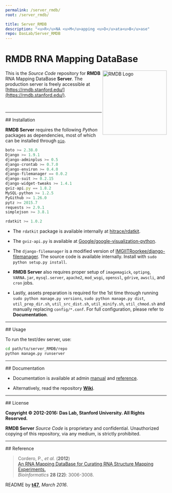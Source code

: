 ```yaml
---
permalink: /server_rmdb/
root: /server_rmdb/

title: Server_RMDB
description: "<u>R</u>NA <u>M</u>apping <u>D</u>ata<u>B</u>ase"
repo: DasLab/Server_RMDB
---
```


# RMDB RNA Mapping DataBase

<img src="https://rmdb.stanford.edu/site_media/images/logo_rmdb.png" alt="RMDB Logo" width="200" align="right">

This is the _Source Code_ repository for **RMDB** RNA Mapping DataBase **Server**. The production server is freely accessible at [https://rmdb.stanford.edu/](https://rmdb.stanford.edu/).

<br/>
<hr/>
## Installation

**RMDB Server** requires the following *Python* packages as dependencies, most of which can be installed through [`pip`](https://pip.pypa.io/).

```js
boto >= 2.38.0
Django >= 1.9.1
django-adminplus >= 0.5
django-crontab >= 0.7.0
django-environ >= 0.4.0
django-filemanager == 0.0.2
django-suit >= 0.2.15
django-widget-tweaks >= 1.4.1
gviz-api.py == 1.8.2
MySQL-python >= 1.2.5
PyGithub >= 1.26.0
pytz >= 2015.7
requests >= 2.9.1
simplejson >= 3.8.1

rdatkit >= 1.0.2
```

* The `rdatkit` package is available internally at [hitrace/rdatkit](https://github.com/hitrace/rdatkit/).

* The `gviz-api.py` is available at [Google/google-visualization-python](https://github.com/google/google-visualization-python/).

* The `django-filemanager` is a modified version of [IMGIITRoorkee/django-filemanager](https://github.com/IMGIITRoorkee/django-filemanager/). The source code is available internally. Install with `sudo python setup.py install`.

* **RMDB Server** also requires proper setup of `imagemagick`, `optipng`, `VARNA.jar`, `mysql.server`, `apache2`, `mod_wsgi`, `openssl`, `gdrive`, `awscli`, and `cron` jobs.

* Lastly, assets preparation is required for the 1st time through running `sudo python manage.py versions`, `sudo python manage.py dist`, `util_prep_dir.sh`, `util_src_dist.sh`, `util_minify.sh`, `util_chmod.sh` and manually replacing `config/*.conf`. For full configuration, please refer to **Documentation**.

<hr/>
## Usage

To run the test/dev server, use:

```bash
cd path/to/server_RMDB/repo
python manage.py runserver
```

<hr/>
## Documentation

- Documentation is available at admin [manual](https://rmdb.stanford.edu/admin/man/) and [reference](https://rmdb.stanford.edu/admin/ref/).

- Alternatively, read the repository [**Wiki**](https://github.com/DasLab/Server_RMDB/wiki/).

<hr/>
## License

**Copyright &copy; 2012-2016: Das Lab, Stanford University. All Rights Reserved.**

**RMDB Server** _Source Code_ is proprietary and confidential. Unauthorized copying of this repository, via any medium, is strictly prohibited.

<hr/>
## Reference

>Cordero, P., *et al.* (**2012**)<br/>
>[An RNA Mapping DataBase for Curating RNA Structure Mapping Experiments.](http://bioinformatics.oxfordjournals.org/content/28/22/3006.long)<br/>
>*Bioinformatics* **28 (22)**: 3006-3008.

README by [**t47**](http://t47.io/), *March 2016*.

